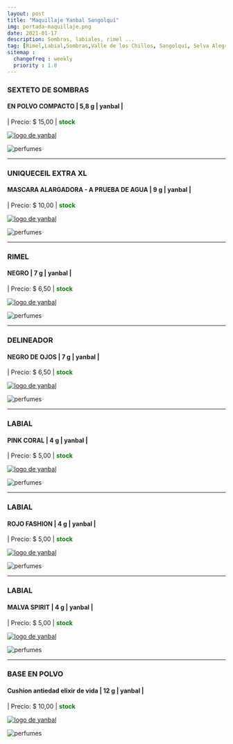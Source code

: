 ```yaml
---
layout: post
title: "Maquillaje Yanbal Sangolquí"
img: portada-maquillaje.png
date: 2021-01-17
description: Sombras, labiales, rimel ...
tag: [Rimel,Labial,Sombras,Valle de los Chillos, Sangolquí, Selva Alegre ]
sitemap :
  changefreq : weekly
  priority : 1.0
---
```

### SEXTETO DE SOMBRAS
#### EN POLVO COMPACTO | 5,8 g | yanbal  |
| Precio: $ 15,00  | <b style='color:green'> stock </b>

[logo]: https://raw.githubusercontent.com/Betty-C/bef/gh-pages/assets/img/linkw.jpg
[SEXTETO]:  https://api.whatsapp.com/send?phone=593995957267&text=%C2%A1Hola!%20Me%20interesa%20este%20producto%20-%3E%20SEXTETO%20DE%20SOMBRAS%20%20-%20yanbal "clic para abrir chat de whatsapp"
 [![logo de yanbal][logo]][SEXTETO]

![perfumes](https://res.cloudinary.com/dpky6fcf6/image/upload/c_scale,h_111,w_251/v1611067593/Blog-Betty/Maquillaje/maq-sombras_nviuze.png)

* * *

### UNIQUECEIL EXTRA XL
#### MASCARA ALARGADORA - A PRUEBA DE AGUA  | 9 g | yanbal  |
| Precio: $  10,00 | <b style='color:green'> stock </b>

[logo]: https://raw.githubusercontent.com/Betty-C/bef/gh-pages/assets/img/linkw.jpg
[EXTRA]:  https://api.whatsapp.com/send?phone=593995957267&text=%C2%A1Hola!%20Me%20interesa%20este%20producto%20-%3E%20UNIQUECEIL%20EXTRA%20XL%20%20-%20yanbal "clic para abrir chat de whatsapp"
 [![logo de yanbal][logo]][EXTRA]

![perfumes](https://res.cloudinary.com/dpky6fcf6/image/upload/c_scale,h_318,w_138/v1611067589/Blog-Betty/Maquillaje/maq-rimel2_jp3ou7.jpg)

* * *

### RIMEL
#### NEGRO  | 7 g | yanbal  |
| Precio: $  6,50 | <b style='color:green'> stock </b>

[logo]: https://raw.githubusercontent.com/Betty-C/bef/gh-pages/assets/img/linkw.jpg
[RIMEL]:  https://api.whatsapp.com/send?phone=593995957267&text=%C2%A1Hola!%20Me%20interesa%20este%20producto%20-%3E%20RIMEL%20NEGRO%20-%20yanbal "clic para abrir chat de whatsapp"
 [![logo de yanbal][logo]][RIMEL]

![perfumes](https://res.cloudinary.com/dpky6fcf6/image/upload/c_scale,h_60,w_281/v1611067591/Blog-Betty/Maquillaje/maq-rimel3_x1uqqx.png)

* * *
### DELINEADOR
#### NEGRO DE OJOS  | 7 g | yanbal  |
| Precio: $  6,50 | <b style='color:green'> stock </b>

[logo]: https://raw.githubusercontent.com/Betty-C/bef/gh-pages/assets/img/linkw.jpg
[DEF]:  https://api.whatsapp.com/send?phone=593995957267&text=%C2%A1Hola!%20Me%20interesa%20este%20producto%20-%3E%20DELINEADOR%20NEGRO%20-%20yanbal "clic para abrir chat de whatsapp"
 [![logo de yanbal][logo]][DEF]

![perfumes](https://res.cloudinary.com/dpky6fcf6/image/upload/c_scale,h_196,w_221/v1611072102/Blog-Betty/Maquillaje/maq-del-ultradef_i04gro.png)

* * *

### LABIAL
#### PINK CORAL  | 4 g | yanbal  |
| Precio: $ 5,00  | <b style='color:green'> stock </b>

[logo]: https://raw.githubusercontent.com/Betty-C/bef/gh-pages/assets/img/linkw.jpg
[PINK]:  https://api.whatsapp.com/send?phone=593995957267&text=%C2%A1Hola!%20Me%20interesa%20este%20producto%20-%3E%20Labial%20%20PINK%20CORAL%20-%20yanbal "clic para abrir chat de whatsapp"
 [![logo de yanbal][logo]][PINK]

![perfumes](https://res.cloudinary.com/dpky6fcf6/image/upload/c_scale,h_269,w_147/v1611067589/Blog-Betty/Maquillaje/maq-pinkcoral_i5wisx.png)

* * *

### LABIAL
#### ROJO FASHION  | 4 g | yanbal  |
| Precio: $ 5,00  | <b style='color:green'> stock </b>

[logo]: https://raw.githubusercontent.com/Betty-C/bef/gh-pages/assets/img/linkw.jpg
[ROJO]: https://api.whatsapp.com/send?phone=593995957267&text=%C2%A1Hola!%20Me%20interesa%20este%20producto%20-%3E%20Labial%20%20ROJO%20FASHION%20%20-%20yanbal  "clic para abrir chat de whatsapp"
 [![logo de yanbal][logo]][ROJO]

![perfumes](https://res.cloudinary.com/dpky6fcf6/image/upload/c_scale,h_303,w_167/v1611067590/Blog-Betty/Maquillaje/maq-rojofashion_djqoyj.jpg)

* * *

### LABIAL
#### MALVA SPIRIT  | 4 g | yanbal  |
| Precio: $ 5,00  | <b style='color:green'> stock </b>

[logo]: https://raw.githubusercontent.com/Betty-C/bef/gh-pages/assets/img/linkw.jpg
[MALVA]: https://api.whatsapp.com/send?phone=593995957267&text=%C2%A1Hola!%20Me%20interesa%20este%20producto%20-%3E%20Labial%20MALVA%20SPIRIT%20%20%20-%20yanbal "clic para abrir chat de whatsapp"
 [![logo de yanbal][logo]][MALVA]

![perfumes](https://res.cloudinary.com/dpky6fcf6/image/upload/c_scale,h_305,w_185/v1611067590/Blog-Betty/Maquillaje/maq-malvaspirit_tru3jn.png)


* * *

### BASE EN POLVO
#### Cushion antiedad elixir de vida | 12 g | yanbal  |
| Precio: $ 10,00  | <b style='color:green'> stock </b>

[logo]: https://raw.githubusercontent.com/Betty-C/bef/gh-pages/assets/img/linkw.jpg
[CUSHION]: https://api.whatsapp.com/send?phone=593995957267&text=%C2%A1Hola!%20Me%20interesa%20este%20producto%20-%3E%20Base%20Cushion%20Antiedad%20%20%20-%20yanbal "clic para abrir chat de whatsapp"
 [![logo de yanbal][logo]][CUSHION]

![perfumes](https://res.cloudinary.com/dpky6fcf6/image/upload/c_scale,h_290,w_300/v1611071780/Blog-Betty/Maquillaje/maq-cushion_jlo4ls.png)


